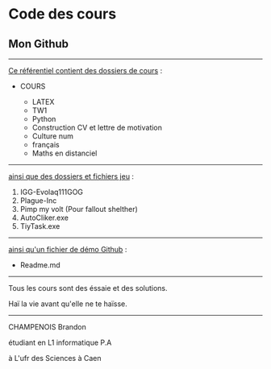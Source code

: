 # Code des cours
<!DOCTYPE html>
  <!--Brandon CHAMPENOIS-->
  <html lang="fr","en">
    <body>
      <h2>Mon Github</h2>
      <hr>
      <p><U>Ce référentiel contient des dossiers de cours</U> :</>
      <ul>
         <li>COURS</li>
         <ul>
           <li>LATEX</li>
           <li>TW1</li>
           <li>Python</li>
           <li>Construction CV et lettre de motivation</li>
           <li>Culture num</li>
           <li>français</li>
           <li>Maths en distanciel</li>
         </ul>
      </ul>
      <hr>
      <p><U>ainsi que des dossiers et fichiers jeu</U> :</p>
      <ol>
        <li> IGG-Evolaq111GOG</li>
        <li> Plague-Inc </li>
        <li>Pimp my volt (Pour fallout shelther)</li>
        <li> AutoCliker.exe</li>
       <li>TiyTask.exe</li>
     </ol>
     <hr>
     <p><U>ainsi qu'un fichier de démo Github</U> :</p>
     <ul>
        <li> Readme.md </li>
     </ul>
     <hr>
     <p>Tous les cours sont des éssaie et des solutions.</p>
     <p>Haï la vie avant qu'elle ne te haïsse.</p>
     <hr>
     <footer>
        <p>CHAMPENOIS Brandon</p>
        <p>étudiant en L1 informatique P.A</p>
        <p>à L'ufr des Sciences à Caen</p>
    </footer>
  </html>
